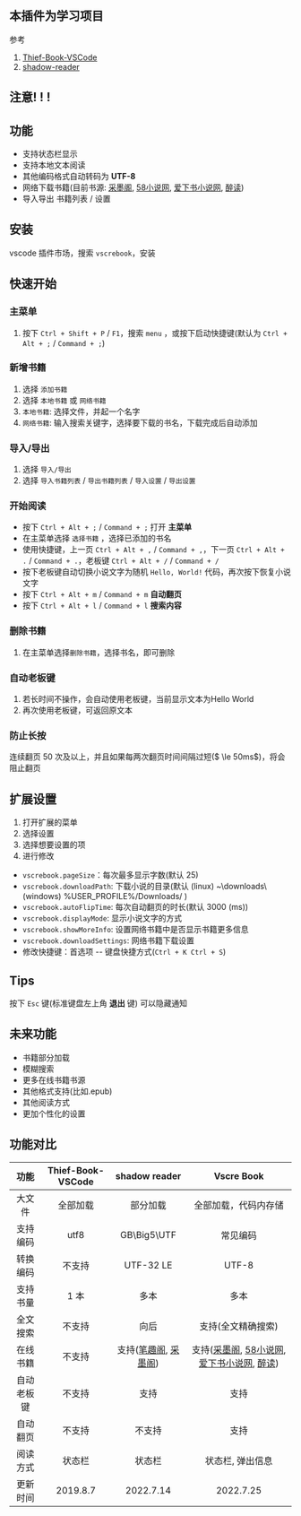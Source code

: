 ## 本插件为学习项目

参考
1. [Thief-Book-VSCode](https://github.com/cteamx/Thief-Book-VSCode)
2. [shadow-reader](https://github.com/igzhang/shadowReader)

## 注意! ! !

## 功能

- 支持状态栏显示
- 支持本地文本阅读
- 其他编码格式自动转码为 **UTF-8**
- 网络下载书籍(目前书源: [采墨阁](https://www.caimoge.net/), [58小说网](http://www.wbxsw.com/), [爱下书小说网](https://www.aixiawx.com/), [醉读](https://www.maxreader.la/))
- 导入导出 书籍列表 / 设置

## 安装

vscode 插件市场，搜索 `vscrebook`，安装

## 快速开始

### 主菜单

1. 按下 `Ctrl + Shift + P` / `F1`，搜索 `menu` ，或按下启动快捷键(默认为 `Ctrl + Alt + ;` / `Command + ;`)

### 新增书籍

1. 选择 `添加书籍`
2. 选择 `本地书籍` 或 `网络书籍`
3. `本地书籍`: 选择文件，并起一个名字
4. `网络书籍`: 输入搜索关键字，选择要下载的书名，下载完成后自动添加

### 导入/导出

1. 选择 `导入/导出`
2. 选择 `导入书籍列表` / `导出书籍列表` / `导入设置` / `导出设置`

### 开始阅读

+ 按下 `Ctrl + Alt + ;` / `Command + ;` 打开 **主菜单**
+ 在主菜单选择 `选择书籍` ，选择已添加的书名
+ 使用快捷键，上一页 `Ctrl + Alt + ,` / `Command + ,`，下一页 `Ctrl + Alt + .` / `Command + .`，老板键 `Ctrl + Alt + /` / `Command + /`
+ 按下老板键自动切换小说文字为随机 `Hello, World!` 代码，再次按下恢复小说文字
+ 按下 `Ctrl + Alt + m` / `Command + m` **自动翻页**
+ 按下 `Ctrl + Alt + l` / `Command + l` **搜索内容**

### 删除书籍

1. 在主菜单选择`删除书籍`，选择书名，即可删除

### 自动老板键

1. 若长时间不操作，会自动使用老板键，当前显示文本为Hello World
2. 再次使用老板键，可返回原文本

### 防止长按

连续翻页 50 次及以上，并且如果每两次翻页时间间隔过短($ \le 50ms$)，将会阻止翻页

## 扩展设置

1. 打开扩展的菜单
2. 选择设置
3. 选择想要设置的项
4. 进行修改

- `vscrebook.pageSize`：每次最多显示字数(默认 25)
- `vscrebook.downloadPath`: 下载小说的目录(默认 (linux) ~\downloads\\ (windows) %USER_PROFILE%/Downloads/ )
- `vscrebook.autoFlipTime`: 每次自动翻页的时长(默认 3000 (ms))
- `vscrebook.displayMode`: 显示小说文字的方式
- `vscrebook.showMoreInfo`: 设置网络书籍中是否显示书籍更多信息
- `vscrebook.downloadSettings`: 网络书籍下载设置
- 修改快捷键：首选项 -- 键盘快捷方式(`Ctrl + K Ctrl + S`)

## Tips

按下 `Esc` 键(标准键盘左上角 **退出** 键) 可以隐藏通知

## 未来功能

- 书籍部分加载
- 模糊搜索
- 更多在线书籍书源
- 其他格式支持(比如.epub)
- 其他阅读方式
- 更加个性化的设置

## 功能对比

|    功能    | Thief-Book-VSCode |                                shadow reader                                 |                Vscre Book                |
| :--------: | :---------------: | :--------------------------------------------------------------------------: | :--------------------------------------: |
|   大文件   |     全部加载      |                                   部分加载                                   |           全部加载，代码内存储           |
|  支持编码  |       utf8        |                                 GB\Big5\UTF                                  |                 常见编码                 |
|  转换编码  |      不支持       |                                  UTF-32 LE                                   |                  UTF-8                   |
|  支持书量  |       1 本        |                                     多本                                     |                   多本                   |
|  全文搜索  |      不支持       |                                     向后                                     |                 支持(全文精确搜索)                 |
|  在线书籍  |      不支持       | 支持([笔趣阁](https://www.biqugee.com/), [采墨阁](https://www.caimoge.net/)) | 支持([采墨阁](https://www.caimoge.net/), [58小说网](http://www.wbxsw.com/), [爱下书小说网](https://www.aixiawx.com/), [醉读](https://www.maxreader.la/)) |
| 自动老板键 |      不支持       |                                     支持                                     |                   支持                   |
|  自动翻页  |      不支持       |                                    不支持                                    |                   支持                   |
|  阅读方式  |      状态栏       |                                    状态栏                                    |             状态栏, 弹出信息             |
|  更新时间  |     2019.8.7      |                                  2022.7.14                                   |                2022.7.25                 |
